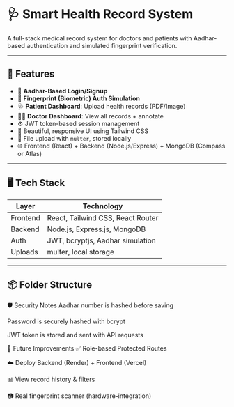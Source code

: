 # 🩺 Smart Health Record System

A full-stack medical record system for doctors and patients with Aadhar-based authentication and simulated fingerprint verification.

---

## 🚀 Features

- 🔐 **Aadhar-Based Login/Signup**
- 🧬 **Fingerprint (Biometric) Auth Simulation**
- 🩺 **Patient Dashboard**: Upload health records (PDF/Image)
- 👨‍⚕️ **Doctor Dashboard**: View all records + annotate
- ⚙️ JWT token-based session management
- 🎨 Beautiful, responsive UI using Tailwind CSS
- 📁 File upload with `multer`, stored locally
- 🌐 Frontend (React) + Backend (Node.js/Express) + MongoDB (Compass or Atlas)

---

## 🖥️ Tech Stack

| Layer       | Technology                        |
|-------------|------------------------------------|
| Frontend    | React, Tailwind CSS, React Router |
| Backend     | Node.js, Express.js, MongoDB      |
| Auth        | JWT, bcryptjs, Aadhar simulation  |
| Uploads     | multer, local storage             |

---

## 📦 Folder Structure

🛡️ Security Notes
Aadhar number is hashed before saving

Password is securely hashed with bcrypt

JWT token is stored and sent with API requests

📌 Future Improvements
✅ Role-based Protected Routes

☁️ Deploy Backend (Render) + Frontend (Vercel)

📊 View record history & filters

📷 Real fingerprint scanner (hardware-integration)
